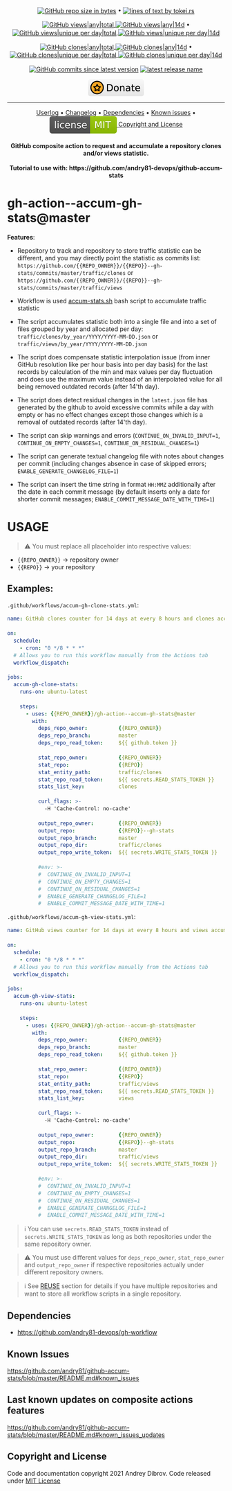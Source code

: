 <p align="center">
  <a href="#"><img src="https://img.shields.io/github/repo-size/andry81-devops/gh-action--accum-gh-stats" valign="middle" alt="GitHub repo size in bytes" /></a>
• <a href="https://github.com/XAMPPRocky/tokei"><img src="https://tokei.rs/b1/github/andry81-devops/gh-action--accum-gh-stats?category=lines" valign="middle" alt="lines of text by tokei.rs" /></a>
</p>

<p align="center">
  <a href="https://github.com/andry81-stats/gh-action--accum-gh-stats--gh-stats/commits/master/traffic/views">
    <img src="https://img.shields.io/badge/dynamic/json?color=success&label=Github%20views|all&query=count&url=https://github.com/andry81-stats/gh-action--accum-gh-stats--gh-stats/raw/master/traffic/views/latest-accum.json?raw=True&logo=github" valign="middle" alt="GitHub views|any|total" />
    <img src="https://img.shields.io/badge/dynamic/json?color=success&label=14d&query=count&url=https://github.com/andry81-stats/gh-action--accum-gh-stats--gh-stats/raw/master/traffic/views/latest.json?raw=True" valign="middle" alt="GitHub views|any|14d" /></a>
• <a href="https://github.com/andry81-stats/gh-action--accum-gh-stats--gh-stats/commits/master/traffic/views">
    <img src="https://img.shields.io/badge/dynamic/json?color=success&label=Github%20views|unq&query=uniques&url=https://github.com/andry81-stats/gh-action--accum-gh-stats--gh-stats/raw/master/traffic/views/latest-accum.json?raw=True&logo=github" valign="middle" alt="GitHub views|unique per day|total" />
    <img src="https://img.shields.io/badge/dynamic/json?color=success&label=14d&query=uniques&url=https://github.com/andry81-stats/gh-action--accum-gh-stats--gh-stats/raw/master/traffic/views/latest.json?raw=True" valign="middle" alt="GitHub views|unique per day|14d" /></a>
</p>

<p align="center">
  <a href="https://github.com/andry81-stats/gh-action--accum-gh-stats--gh-stats/commits/master/traffic/clones">
    <img src="https://img.shields.io/badge/dynamic/json?color=success&label=Github%20clones|all&query=count&url=https://github.com/andry81-stats/gh-action--accum-gh-stats--gh-stats/raw/master/traffic/clones/latest-accum.json?raw=True&logo=github" valign="middle" alt="GitHub clones|any|total" />
    <img src="https://img.shields.io/badge/dynamic/json?color=success&label=14d&query=count&url=https://github.com/andry81-stats/gh-action--accum-gh-stats--gh-stats/raw/master/traffic/clones/latest.json?raw=True" valign="middle" alt="GitHub clones|any|14d" /></a>
• <a href="https://github.com/andry81-stats/gh-action--accum-gh-stats--gh-stats/commits/master/traffic/clones">
    <img src="https://img.shields.io/badge/dynamic/json?color=success&label=Github%20clones|unq&query=uniques&url=https://github.com/andry81-stats/gh-action--accum-gh-stats--gh-stats/raw/master/traffic/clones/latest-accum.json?raw=True&logo=github" valign="middle" alt="GitHub clones|unique per day|total" />
    <img src="https://img.shields.io/badge/dynamic/json?color=success&label=14d&query=uniques&url=https://github.com/andry81-stats/gh-action--accum-gh-stats--gh-stats/raw/master/traffic/clones/latest.json?raw=True" valign="middle" alt="GitHub clones|unique per day|14d" /></a>
</p>

<p align="center">
  <a href="https://github.com/andry81-devops/gh-action--accum-gh-stats/commits">
    <img src="https://img.shields.io/github/commits-since/andry81-devops/gh-action--accum-gh-stats/latest?sort=semver&label=Github%20commits%20since%20latest" valign="middle" alt="GitHub commits since latest version" /></a>
  <a href="https://github.com/andry81-devops/gh-action--accum-gh-stats/releases">
    <img src="https://img.shields.io/github/v/release/andry81-devops/gh-action--accum-gh-stats?include_prereleases&label=latest" valign="middle" alt="latest release name" /></a>
</p>

<p align="center">
  <a href="https://github.com/andry81/donate"><img src="https://github.com/andry81/andry81/raw/master/badges/donate.svg" valign="middle" alt="donate" /></a>
</p>

---

<p align="center">
  <a href="https://github.com/andry81-devops/gh-action--accum-gh-stats/blob/master/userlog.md">Userlog</a>
• <a href="https://github.com/andry81-devops/gh-action--accum-gh-stats/blob/master/changelog.txt">Changelog</a>
• <a href="#dependecies">Dependencies</a>
• <a href="#known_issues">Known issues</a>
• <a href="#copyright-and-license"><img src="https://github.com/andry81/andry81/raw/master/badges/mit-license.svg" valign="middle" alt="copyright and license" />&nbsp;Copyright and License</a>
</p>

<h4 align="center">GitHub composite action to request and accumulate a repository clones and/or views statistic.<br/>
<br/>
Tutorial to use with: https://github.com/andry81-devops/github-accum-stats</h4>

##

# gh-action--accum-gh-stats@master

**Features**:

* Repository to track and repository to store traffic statistic can be different, and you may directly point the statistic as commits list:
  `https://github.com/{{REPO_OWNER}}/{{REPO}}--gh-stats/commits/master/traffic/clones` or
  `https://github.com/{{REPO_OWNER}}/{{REPO}}--gh-stats/commits/master/traffic/views`

* Workflow is used [accum-stats.sh](https://github.com/andry81-devops/gh-workflow/blob/master/bash/github/accum-stats.sh) bash script to accumulate traffic statistic

* The script accumulates statistic both into a single file and into a set of files grouped by year and allocated per day:
  `traffic/clones/by_year/YYYY/YYYY-MM-DD.json` or
  `traffic/views/by_year/YYYY/YYYY-MM-DD.json`

* The script does compensate statistic interpolation issue (from inner GitHub resolution like per hour basis into per day basis) for the last records by calculation of the min and max values per day fluctuation and does use the maximum value instead of an interpolated value for all being removed outdated records (after 14'th day).

* The script does detect residual changes in the `latest.json` file has generated by the github to avoid excessive commits while a day with empty or has no effect changes except those changes which is a removal of outdated records (after 14'th day).

* The script can skip warnings and errors (`CONTINUE_ON_INVALID_INPUT=1`, `CONTINUE_ON_EMPTY_CHANGES=1`, `CONTINUE_ON_RESIDUAL_CHANGES=1`)

* The script can generate textual changelog file with notes about changes per commit (including changes absence in case of skipped errors; `ENABLE_GENERATE_CHANGELOG_FILE=1`)

* The script can insert the time string in format `HH:MMZ` additionally after the date in each commit message (by default inserts only a date for shorter commit messages; `ENABLE_COMMIT_MESSAGE_DATE_WITH_TIME=1`)

# USAGE

> :warning: You must replace all placeholder into respective values:

* `{{REPO_OWNER}}` -> repository owner
* `{{REPO}}` -> your repository

## Examples:

`.github/workflows/accum-gh-clone-stats.yml`:

```yml
name: GitHub clones counter for 14 days at every 8 hours and clones accumulator

on:
  schedule:
    - cron: "0 */8 * * *"
  # Allows you to run this workflow manually from the Actions tab
  workflow_dispatch:

jobs:
  accum-gh-clone-stats:
    runs-on: ubuntu-latest

    steps:
      - uses: {{REPO_OWNER}}/gh-action--accum-gh-stats@master
        with:
          deps_repo_owner:          {{REPO_OWNER}}
          deps_repo_branch:         master
          deps_repo_read_token:     ${{ github.token }}

          stat_repo_owner:          {{REPO_OWNER}}
          stat_repo:                {{REPO}}
          stat_entity_path:         traffic/clones
          stat_repo_read_token:     ${{ secrets.READ_STATS_TOKEN }}
          stats_list_key:           clones

          curl_flags: >-
            -H 'Cache-Control: no-cache'

          output_repo_owner:        {{REPO_OWNER}}
          output_repo:              {{REPO}}--gh-stats
          output_repo_branch:       master
          output_repo_dir:          traffic/clones
          output_repo_write_token:  ${{ secrets.WRITE_STATS_TOKEN }}

          #env: >-
          #  CONTINUE_ON_INVALID_INPUT=1
          #  CONTINUE_ON_EMPTY_CHANGES=1
          #  CONTINUE_ON_RESIDUAL_CHANGES=1
          #  ENABLE_GENERATE_CHANGELOG_FILE=1
          #  ENABLE_COMMIT_MESSAGE_DATE_WITH_TIME=1
```

`.github/workflows/accum-gh-view-stats.yml`:

```yml
name: GitHub views counter for 14 days at every 8 hours and views accumulator

on:
  schedule:
    - cron: "0 */8 * * *"
  # Allows you to run this workflow manually from the Actions tab
  workflow_dispatch:

jobs:
  accum-gh-view-stats:
    runs-on: ubuntu-latest

    steps:
      - uses: {{REPO_OWNER}}/gh-action--accum-gh-stats@master
        with:
          deps_repo_owner:          {{REPO_OWNER}}
          deps_repo_branch:         master
          deps_repo_read_token:     ${{ github.token }}

          stat_repo_owner:          {{REPO_OWNER}}
          stat_repo:                {{REPO}}
          stat_entity_path:         traffic/views
          stat_repo_read_token:     ${{ secrets.READ_STATS_TOKEN }}
          stats_list_key:           views

          curl_flags: >-
            -H 'Cache-Control: no-cache'

          output_repo_owner:        {{REPO_OWNER}}
          output_repo:              {{REPO}}--gh-stats
          output_repo_branch:       master
          output_repo_dir:          traffic/views
          output_repo_write_token:  ${{ secrets.WRITE_STATS_TOKEN }}

          #env: >-
          #  CONTINUE_ON_INVALID_INPUT=1
          #  CONTINUE_ON_EMPTY_CHANGES=1
          #  CONTINUE_ON_RESIDUAL_CHANGES=1
          #  ENABLE_GENERATE_CHANGELOG_FILE=1
          #  ENABLE_COMMIT_MESSAGE_DATE_WITH_TIME=1
```

> :information_source: You can use `secrets.READ_STATS_TOKEN` instead of `secrets.WRITE_STATS_TOKEN` as long as both repositories under the same repository owner.

> :warning: You must use different values for `deps_repo_owner`, `stat_repo_owner` and `output_repo_owner` if respective repositories actually under different repository owners.

> :information_source: See <a href="https://github.com/andry81-devops/github-accum-stats/blob/master/README.md#reuse">REUSE</a> section for details if you have multiple repositories and want to store all workflow scripts in a single repository.

## <a name="dependecies">Dependencies</a>

* https://github.com/andry81-devops/gh-workflow

## <a name="known_issues">Known Issues</a>

https://github.com/andry81/github-accum-stats/blob/master/README.md#known_issues

## <a name="known_issues_updates">Last known updates on composite actions features</a>

https://github.com/andry81/github-accum-stats/blob/master/README.md#known_issues_updates

## <a name="copyright-and-license">Copyright and License</a>

Code and documentation copyright 2021 Andrey Dibrov. Code released under [MIT License](https://github.com/andry81-devops/gh-action--accum-gh-stats/blob/master/license.txt)
